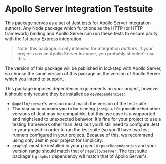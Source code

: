 # Apollo Server Integration Testsuite

This package serves as a set of Jest tests for Apollo Server integration
authors. Any Node package which functions as the HTTP (or HTTP framework)
binding and Apollo Server can run these tests to ensure parity with the 1st
party Express integration.

> Note: this package is only intended for integration _authors_. If your project
> _runs_ an Apollo Server instance, you probably shouldn't use this.

The version of this package will be published in lockstep with Apollo Server, so
choose the same version of this package as the version of Apollo Server which
you intend to support.

This package imposes dependency requirements on your project, however it should
only require they be installed as `devDependencies`:

- `@apollo/server`'s version must match the version of the test suite.
- The test suite expects you to be running `jest@28`. It's possible that other
  versions of Jest may be compatible, but this use case is unsupported and might
  lead to unexpected behavior. It's fine for your project to use a testing
  framework other than Jest, but you'll still need to configure Jest in your
  project in order to run the test suite (so you'll have two test runners
  configured in your project). Because of this, we recommend using only Jest in
  your project for simplicity.
- `graphql` must be installed in your project in `peerDependencies` and your
  version range should match that of `@apollo/server`. The test suite package's
  `graphql` dependency will match that of Apollo Server's.
